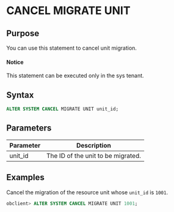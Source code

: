 # CANCEL MIGRATE UNIT

## Purpose

You can use this statement to cancel unit migration.

  <main id="notice" type='notice'>
    <h4>Notice</h4>
    <p>This statement can be executed only in the sys tenant. </p>
  </main>

## Syntax

```sql
ALTER SYSTEM CANCEL MIGRATE UNIT unit_id;
```

## Parameters

| **Parameter** | **Description** |
|---------|------------------|
| unit_id | The ID of the unit to be migrated.  |

## Examples

Cancel the migration of the resource unit whose `unit_id` is `1001`.

```sql
obclient> ALTER SYSTEM CANCEL MIGRATE UNIT 1001;
```
